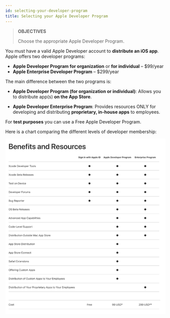 ```yaml
---
id: selecting-your-developer-program
title: Selecting your Apple Developer Program
---
```


> **OBJECTIVES**
> 
> Choose the appropriate Apple Developer Program.

You must have a valid Apple Developer account to **distribute an iOS app**. Apple offers two developer programs:

* **Apple Developer Program for organization** or **for individual** – $99/year
* **Apple Enterprise Developer Program** – $299/year

The main difference between the two programs is:

* **Apple Developer Program (for organization or individual)**: Allows you to distribute app(s) **on the App Store**.

* **Apple Developer Enterprise Program**: Provides resources ONLY for developing and distributing **proprietary, in-house apps** to employees.

For **test purposes** you can use a Free Apple Developer Program.

Here is a chart comparing the different levels of developer membership:

![Developer membership levels](img/FreeTestingAppleDeveloperAccount.png)